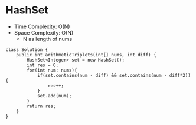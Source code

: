 # HashSet
* Time Complexity: O(N)
* Space Complexity: O(N)
	* N as length of nums
```
class Solution {
    public int arithmeticTriplets(int[] nums, int diff) {
        HashSet<Integer> set = new HashSet();
        int res = 0;
        for(int num: nums){
            if(set.contains(num - diff) && set.contains(num - diff*2)){
                res++;
            }
            set.add(num);
        }
        return res;
    }
}
```